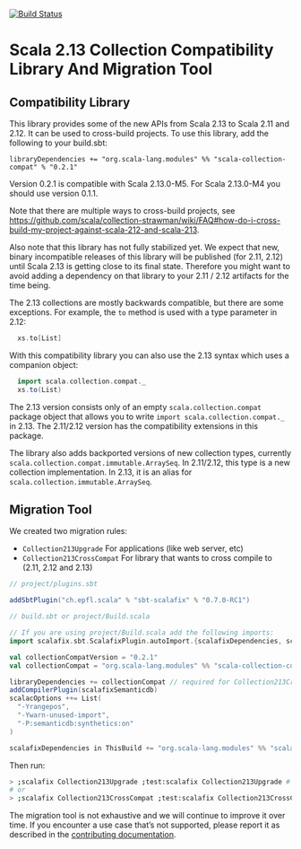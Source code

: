 [![Build Status](https://travis-ci.org/scala/scala-collection-compat.svg?branch=master)](https://travis-ci.org/scala/scala-collection-compat)

# Scala 2.13 Collection Compatibility Library And Migration Tool

## Compatibility Library

This library provides some of the new APIs from Scala 2.13 to Scala 2.11 and 2.12. It can be used to cross-build projects.
To use this library, add the following to your build.sbt:

```
libraryDependencies += "org.scala-lang.modules" %% "scala-collection-compat" % "0.2.1"
```

Version 0.2.1 is compatible with Scala 2.13.0-M5. For Scala 2.13.0-M4 you should use version 0.1.1.

Note that there are multiple ways to cross-build projects, see https://github.com/scala/collection-strawman/wiki/FAQ#how-do-i-cross-build-my-project-against-scala-212-and-scala-213.

Also note that this library has not fully stabilized yet. We expect that new, binary incompatible releases of this library will be published (for 2.11, 2.12) until Scala 2.13 is getting close to its final state. Therefore you might want to avoid adding a dependency on that library to your 2.11 / 2.12 artifacts for the time being.


The 2.13 collections are mostly backwards compatible, but there are some exceptions. For example, the `to` method is used with a type parameter in 2.12:

```scala
  xs.to[List]
```

With this compatibility library you can also use the 2.13 syntax which uses a companion object:

```scala
  import scala.collection.compat._
  xs.to(List)
```

The 2.13 version consists only of an empty `scala.collection.compat` package object that allows you to write `import scala.collection.compat._` in 2.13.
The 2.11/2.12 version has the compatibility extensions in this package.

The library also adds backported versions of new collection types, currently `scala.collection.compat.immutable.ArraySeq`. In 2.11/2.12, this type is a new collection implementation. In 2.13, it is an alias for `scala.collection.immutable.ArraySeq`.

## Migration Tool

We created two migration rules: 

* `Collection213Upgrade` For applications (like web server, etc)
* `Collection213CrossCompat` For library that wants to cross compile to (2.11, 2.12 and 2.13)

```scala
// project/plugins.sbt

addSbtPlugin("ch.epfl.scala" % "sbt-scalafix" % "0.7.0-RC1")
```

```scala
// build.sbt or project/Build.scala

// If you are using project/Build.scala add the following imports:
import scalafix.sbt.ScalafixPlugin.autoImport.{scalafixDependencies, scalafixSemanticdb}

val collectionCompatVersion = "0.2.1"
val collectionCompat = "org.scala-lang.modules" %% "scala-collection-compat" % collectionCompatVersion

libraryDependencies += collectionCompat // required for Collection213CrossCompat
addCompilerPlugin(scalafixSemanticdb)
scalacOptions ++= List(
  "-Yrangepos",
  "-Ywarn-unused-import",
  "-P:semanticdb:synthetics:on"
)

scalafixDependencies in ThisBuild += "org.scala-lang.modules" %% "scala-collection-migrations" % Dependencies.collectionCompatVersion
```

Then run:

```bash
> ;scalafix Collection213Upgrade ;test:scalafix Collection213Upgrade # For Applications
# or
> ;scalafix Collection213CrossCompat ;test:scalafix Collection213CrossCompat # For Libraries
```

The migration tool is not exhaustive and we will continue to improve
it over time. If you encounter a use case that’s not supported, please
report it as described in the
[contributing documentation](CONTRIBUTING.md#migration-tool).
